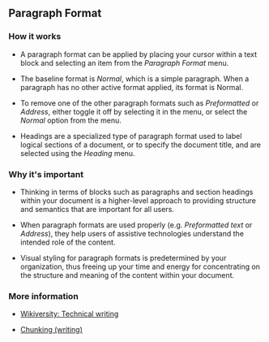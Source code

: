 ## Paragraph Format

### How it works

* A paragraph format can be applied by placing your cursor within a text
block and selecting an item from the *Paragraph Format* menu.

* The baseline format is *Normal*, which is a simple paragraph. When a
paragraph has no other active format applied, its format is Normal.

* To remove one of the other paragraph formats such as *Preformatted* or
*Address*, either toggle it off by selecting it in the menu, or select the
*Normal* option from the menu.

* Headings are a specialized type of paragraph format used to label logical
sections of a document, or to specify the document title, and are selected
using the *Heading* menu.

### Why it's important

* Thinking in terms of blocks such as paragraphs and section headings within
your document is a higher-level approach to providing structure and semantics
that are important for all users.

* When paragraph formats are used properly (e.g. *Preformatted text* or
*Address*), they help users of assistive technologies understand the intended
role of the content.

* Visual styling for paragraph formats is predetermined by your organization,
thus freeing up your time and energy for concentrating on the structure and
meaning of the content within your document.

### More information

* <a href="https://en.wikiversity.org/wiki/Technical_writing" target="_resource">Wikiversity: Technical writing</a>

* <a href="https://en.wikipedia.org/wiki/Chunking_&lpar;writing&rpar;" target="_resource">Chunking (writing)</a>
